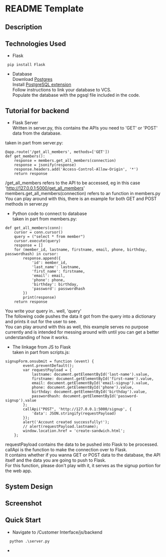 # README Template

## Description

## Technologies Used
* Flask
 ```
  pip install Flask
  ```
* Database  
Download [Postgres](https://www.enterprisedb.com/downloads/postgres-postgresql-downloads)  
Install [PostgreSQL extension](https://marketplace.visualstudio.com/items?itemName=ckolkman.vscode-postgres)  
Follow instructions to link your database to VCS.  
Populate the database with the pgsql file included in the code.  


## Tutorial for backend
* Flask Server  
Written in server.py, this contains the APIs you need to 'GET' or 'POST' data from the database.  
  
taken in part from server.py:
```
@app.route('/get_all_members', methods=['GET'])
def get_members():
    response = members.get_all_members(connection)
    response = jsonify(response)
    response.headers.add('Access-Control-Allow-Origin', '*')
    return response
  ```
/get_all_members refers to the API to be accessed, eg in this case 'http://127.0.0.1:5000/get_all_members'  
members.get_all_members(connection) refers to an function in members.py  
You can play around with this, there is an example for both GET and POST methods in server.py  
  
* Python code to connect to database  
taken in part from members.py:  
```
def get_all_members(conn):
    cursor = conn.cursor()
    query = ("select * from member")
    cursor.execute(query)
    response = []
    for (member_id, lastname, firstname, email, phone, birthday, passwordhash) in cursor:
        response.append({
            'id': member_id,
            'last_name': lastname,
            'first_name': firstname,
            'email': email,
            'phone': phone,
            'birthday': birthday,
            'password': passwordhash
        })
        print(response)
    return response
  ```
  You write your query in.. well, 'query'  
  The following code pushes the data it got from the query into a dictionary and prints it out for the user to see.   
  You can play around with this as well, this example serves no purpose currently and is intended for messing around with until you can get a better understanding of how it works.  
  
  * The linkage from JS to Flask  
  taken in part from scripts.js:  
```
signupForm.onsubmit = function (event) {
        event.preventDefault();
        var requestPayload = {
            lastname: document.getElementById('last-name').value,
            firstname: document.getElementById('first-name').value,
            email: document.getElementById('email-signup').value,
            phone: document.getElementById('phone').value,
            birthday: document.getElementById('birthday').value,
            passwordhash: document.getElementById('password-signup').value
        };
        callApi("POST", 'http://127.0.0.1:5000/signup', {
            'data': JSON.stringify(requestPayload)
        });
        alert('Account created successfully!');
        // alert(requestPayload.lastname);
        window.location.href = 'create-sandwich.html';
    };
  ```
  requestPayload contains the data to be pushed into Flask to be processed.  
  callApi is the function to make the connection over to Flask.  
  It contains whether if you wanna GET or POST data to the database, the API itself and the data you are going to push to Flask.  
  For this function, please don't play with it, it serves as the signup portion for the web app.  



## System Design

## Screenshot

## Quick Start

* Navigate to /Customer Interface/js/backend  
```
  python .\server.py
  ```

*
